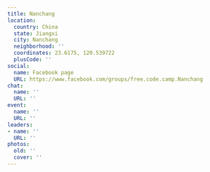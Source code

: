 ```yaml
---
title: Nanchang
location:
  country: China
  state: Jiangxi
  city: Nanchang
  neighborhood: ''
  coordinates: 23.6175, 120.539722
  plusCode: ''
social:
  name: Facebook page
  URL: https://www.facebook.com/groups/free.code.camp.Nanchang
chat:
  name: ''
  URL: ''
event:
  name: ''
  URL: ''
leaders:
- name: ''
  URL: ''
photos:
  old: ''
  cover: ''
---
```

